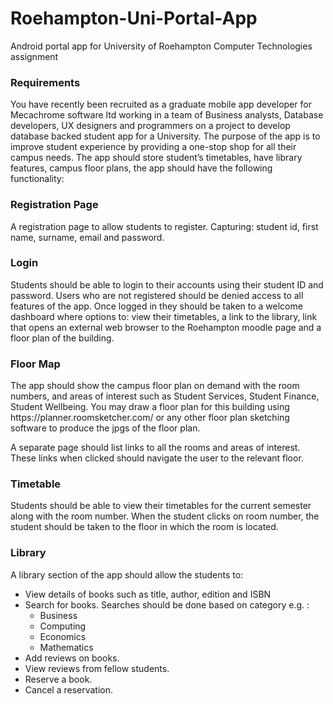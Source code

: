 # Roehampton-Uni-Portal-App
Android portal app for University of Roehampton Computer Technologies assignment


<h3>Requirements</h3>

<p>You have recently been recruited as a graduate mobile app developer for Mecachrome software ltd working in a team of Business analysts, Database developers, UX designers and programmers on a project to develop database backed student app for a University. The purpose of the app is to improve student experience by providing a one-stop shop for all their campus needs. The app should store student’s timetables, have library features, campus floor plans, the app should have the following functionality:</p>

<h3>Registration Page</h3>

<p>A registration page to allow students to register. Capturing: student id, first name, surname, email and password.</p>

<h3>Login</h3>

<p>Students should be able to login to their accounts using their student ID and password. Users who are not registered should be denied access to all features of the app. Once logged in they should be taken to a welcome dashboard where options to: view their timetables, a link to the library, link that opens an external web browser to the Roehampton moodle page and a floor plan of the building.</p>

<h3>Floor Map</h3>

<p>The app should show the campus floor plan on demand with the room numbers, and areas of interest such as Student Services, Student Finance, Student Wellbeing. You may draw a floor plan for this building using https://planner.roomsketcher.com/ or any other floor plan sketching software to produce the jpgs of the floor plan.</p>
<p>A separate page should list links to all the rooms and areas of interest. These links when clicked should navigate the user to the relevant floor.</p>

<h3>Timetable</h3>

<p>Students should be able to view their timetables for the current semester along with the room number. When the student clicks on room number, the student should be taken to the floor in which the room is located.</p>

<h3>Library</h3>

<p>A library section of the app should allow the students to:</p> 
    <ul>
      <li>View details of books such as title, author, edition and ISBN </li>
      <li>Search for books. Searches should be done based on category e.g. : 
        <ul>
          <li>Business</li>
          <li>Computing</li>
          <li>Economics</li>
          <li>Mathematics</li>
        </ul>
       </li>
      <li>Add reviews on books.</li>
      <li>View reviews from fellow students.</li>
      <li>Reserve a book.</li>
      <li>Cancel a reservation.</li>
    </ul>

